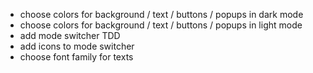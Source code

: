 - choose colors for background / text / buttons / popups in dark mode
- choose colors for background / text / buttons / popups in light mode
- add mode switcher TDD
- add icons to mode switcher
- choose font family for texts
